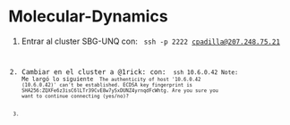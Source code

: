 # Molecular-Dynamics
1. Entrar al cluster SBG-UNQ con: 
<code> ssh -p 2222 cpadilla@207.248.75.21
2. Cambiar en el cluster a @1rick: con:
<code> ssh 10.6.0.42
Note: Me largó lo siguiente
<code> The authenticity of host '10.6.0.42 (10.6.0.42)' can't be established.
ECDSA key fingerprint is SHA256:ZQXFe6z3isC6lLTr39CvE8w7ySxDUNZ4yrnqdFcWhtg.
Are you sure you want to continue connecting (yes/no)?

3. 